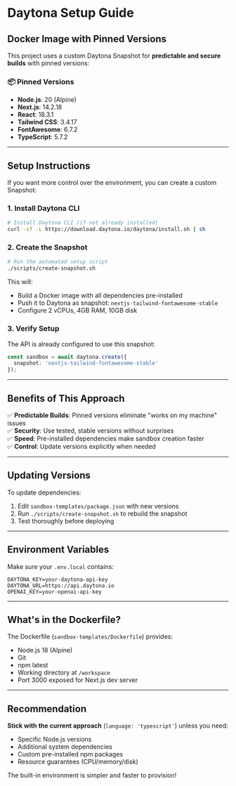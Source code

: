 # Daytona Setup Guide

## Docker Image with Pinned Versions

This project uses a custom Daytona Snapshot for **predictable and secure builds** with pinned versions:

### 📦 Pinned Versions
- **Node.js**: 20 (Alpine)
- **Next.js**: 14.2.18
- **React**: 18.3.1
- **Tailwind CSS**: 3.4.17
- **FontAwesome**: 6.7.2
- **TypeScript**: 5.7.2

---

## Setup Instructions

If you want more control over the environment, you can create a custom Snapshot:

### 1. Install Daytona CLI

```bash
# Install Daytona CLI (if not already installed)
curl -sf -L https://download.daytona.io/daytona/install.sh | sh
```

### 2. Create the Snapshot

```bash
# Run the automated setup script
./scripts/create-snapshot.sh
```

This will:
- Build a Docker image with all dependencies pre-installed
- Push it to Daytona as snapshot: `nextjs-tailwind-fontawesome-stable`
- Configure 2 vCPUs, 4GB RAM, 10GB disk

### 3. Verify Setup

The API is already configured to use this snapshot:

```typescript
const sandbox = await daytona.create({
  snapshot: 'nextjs-tailwind-fontawesome-stable'
});
```

---

## Benefits of This Approach

✅ **Predictable Builds**: Pinned versions eliminate "works on my machine" issues  
✅ **Security**: Use tested, stable versions without surprises  
✅ **Speed**: Pre-installed dependencies make sandbox creation faster  
✅ **Control**: Update versions explicitly when needed  

---

## Updating Versions

To update dependencies:

1. Edit `sandbox-templates/package.json` with new versions
2. Run `./scripts/create-snapshot.sh` to rebuild the snapshot
3. Test thoroughly before deploying

---

## Environment Variables

Make sure your `.env.local` contains:

```env
DAYTONA_KEY=your-daytona-api-key
DAYTONA_URL=https://api.daytona.io
OPENAI_KEY=your-openai-api-key
```

---

## What's in the Dockerfile?

The Dockerfile (`sandbox-templates/Dockerfile`) provides:
- Node.js 18 (Alpine)
- Git
- npm latest
- Working directory at `/workspace`
- Port 3000 exposed for Next.js dev server

---

## Recommendation

**Stick with the current approach** (`language: 'typescript'`) unless you need:
- Specific Node.js versions
- Additional system dependencies
- Custom pre-installed npm packages
- Resource guarantees (CPU/memory/disk)

The built-in environment is simpler and faster to provision!
